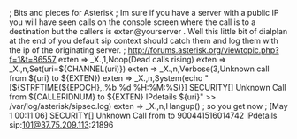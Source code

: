 ; Bits and pieces for Asterisk
; Im sure if you have a server with a public IP you will have seen calls on the console screen where the call is to a destination but the callers is exten@yourserver . Well this little bit of dialplan at the end of you default sip context should catch them and log them with the ip of the originating server.
; http://forums.asterisk.org/viewtopic.php?f=1&t=86557
exten => _X.,1,Noop(Dead calls rising)
exten => _X.,n,Set(uri=${CHANNEL(uri)})
exten => _X.,n,Verbose(3,Unknown call from ${uri} to ${EXTEN})
exten => _X.,n,System(echo "[${STRFTIME(${EPOCH},,%b %d %H:%M:%S)}] SECURITY[] Unknown Call from ${CALLERIDNUM} to ${EXTEN} IPdetails ${uri}" >> /var/log/asterisk/sipsec.log)
exten => _X.,n,Hangup()
; so you get now
; [May 1 00:11:06] SECURITY[] Unknown Call from  to 900441516014742 IPdetails sip:101@37.75.209.113:21896
